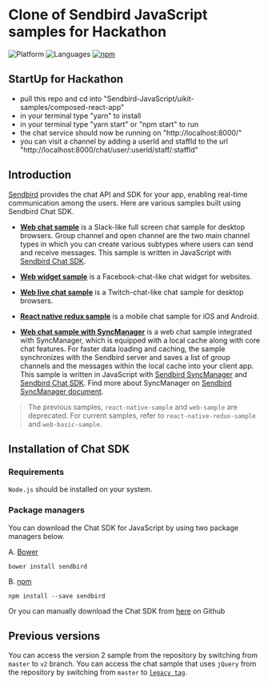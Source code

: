 # Clone of Sendbird JavaScript samples for Hackathon
![Platform](https://img.shields.io/badge/platform-JAVASCRIPT-orange.svg)
![Languages](https://img.shields.io/badge/language-JAVASCRIPT-orange.svg)
[![npm](https://img.shields.io/npm/v/sendbird.svg?style=popout&colorB=red)](https://www.npmjs.com/package/sendbird)


## StartUp for Hackathon
- pull this repo and cd into "Sendbird-JavaScript/uikit-samples/composed-react-app"
- in your terminal type "yarn" to install
- in your terminal type "yarn start" or "npm start" to run
- the chat service should now be running on  "http://localhost:8000/"
- you can visit a channel by adding a userId and staffId to the url "http://localhost:8000/chat/user/:userId/staff/:staffId"


## Introduction

[Sendbird](https://sendbird.com) provides the chat API and SDK for your app, enabling real-time communication among the users. Here are various samples built using Sendbird Chat SDK.

- [**Web chat sample**](https://github.com/sendbird/SendBird-JavaScript/tree/master/web-basic-sample) is a Slack-like full screen chat sample for desktop browsers. Group channel and open channel are the two main channel types in which you can create various subtypes where users can send and receive messages. This sample is written in JavaScript with [Sendbird Chat SDK](https://github.com/sendbird/SendBird-SDK-JavaScript).

- [**Web widget sample**](https://github.com/sendbird/SendBird-JavaScript/tree/master/web-widget) is a Facebook-chat-like chat widget for websites.
 
- [**Web live chat sample**](https://github.com/sendbird/SendBird-JavaScript/tree/master/web-live-chat) is a Twitch-chat-like chat sample for desktop browsers.

- [**React native redux sample**](https://github.com/sendbird/SendBird-JavaScript/tree/master/react-native-redux-sample) is a mobile chat sample for iOS and Android.

- [**Web chat sample with SyncManager**](https://github.com/sendbird/SendBird-JavaScript/tree/master/web-basic-sample-syncmanager) is a web chat sample integrated with SyncManager, which is equipped with a local cache along with core chat features. For faster data loading and caching, the sample synchronizes with the Sendbird server and saves a list of group channels and the messages within the local cache into your client app. This sample is written in JavaScript with [Sendbird SyncManager](https://github.com/sendbird/sendbird-syncmanager-javascript) and [Sendbird Chat SDK](https://github.com/sendbird/SendBird-SDK-JavaScript). Find more about SyncManager on [Sendbird SyncManager document](https://docs.sendbird.com/javascript/sync_manager_getting_started).

> The previous samples, `react-native-sample` and `web-sample` are deprecated. For current samples, refer to `react-native-redux-sample` and `web-basic-sample`.

## Installation of Chat SDK

### Requirements

`Node.js` should be installed on your system.

### Package managers

You can download the Chat SDK for JavaScript by using two package managers below.

A. [Bower](https://bower.io/)

```
bower install sendbird
```

B. [npm](https://www.npmjs.com/package/sendbird)

```
npm install --save sendbird
```

Or you can manually download the Chat SDK from [here](https://github.com/sendbird/SendBird-SDK-JavaScript) on Github

## Previous versions

You can access the version 2 sample from the repository by switching from `master` to `v2` branch.
You can access the chat sample that uses `jQuery` from the repository by switching from `master` to [`legacy tag`](https://github.com/sendbird/SendBird-JavaScript/tree/Legacy(WebBasic)).   
